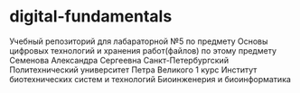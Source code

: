 # digital-fundamentals
Учебный репозиторий для лабараторной №5 по предмету Основы цифровых технологий и хранения работ(файлов) по этому предмету
Семенова Александра Сергеевна 
Санкт-Петербургский Политехнический университет Петра Великого
1 курс Институт биотехнических систем и технологий
Биоинженерия и биоинформатика 
